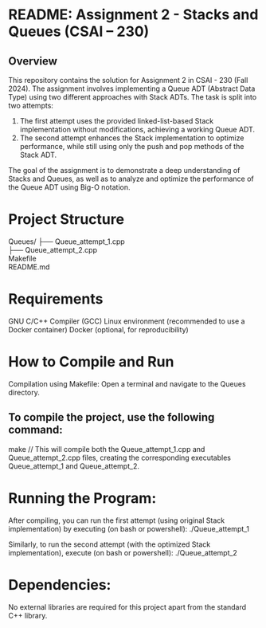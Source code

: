# README: Assignment 2 - Stacks and Queues (CSAI – 230)
## Overview
This repository contains the solution for Assignment 2 in CSAI - 230 (Fall 2024). The assignment involves implementing a Queue ADT (Abstract Data Type) using two different approaches with Stack ADTs. The task is split into two attempts:

1. The first attempt uses the provided linked-list-based Stack implementation without modifications, achieving a working Queue ADT.
2. The second attempt enhances the Stack implementation to optimize performance, while still using only the push and pop methods of the Stack ADT.

The goal of the assignment is to demonstrate a deep understanding of Stacks and Queues, as well as to analyze and optimize the performance of the Queue ADT using Big-O notation.

# Project Structure

Queues/
├── Queue_attempt_1.cpp        
├── Queue_attempt_2.cpp        
Makefile                      
README.md                

# Requirements
GNU C/C++ Compiler (GCC)
Linux environment (recommended to use a Docker container)
Docker (optional, for reproducibility)

# How to Compile and Run
Compilation using Makefile:
Open a terminal and navigate to the Queues directory.

## To compile the project, use the following command:

make // This will compile both the Queue_attempt_1.cpp and Queue_attempt_2.cpp files, creating the corresponding executables Queue_attempt_1 and Queue_attempt_2.

# Running the Program:
After compiling, you can run the first attempt (using original Stack implementation) by executing (on bash or powershell):
./Queue_attempt_1

Similarly, to run the second attempt (with the optimized Stack implementation), execute (on bash or powershell):
./Queue_attempt_2

# Dependencies:
No external libraries are required for this project apart from the standard C++ library.
